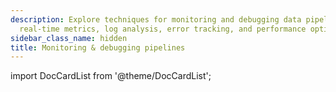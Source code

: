 ```yaml
---
description: Explore techniques for monitoring and debugging data pipelines, including
  real-time metrics, log analysis, error tracking, and performance optimization.
sidebar_class_name: hidden
title: Monitoring & debugging pipelines
---
```

import DocCardList from '@theme/DocCardList';

<DocCardList />
